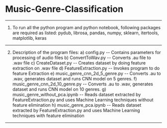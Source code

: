 # Music-Genre-Classification
***********************************************************************************************************************************************************
1) To run all the python program and python notebook, following packages are required as listed:
	pydub, librosa, pandas, numpy, sklearn, itertools, matplotlib, keras
***********************************************************************************************************************************************************
2) Description of the program files:
	a) config.py -- Contains parameters for processing of audio files
	b) ConvertToWav.py -- Converts .au file to .wav file
	c) CreateDataset.py -- Creates dataset by doing feature extraction on .wav file
	d) FeatureExtraction.py -- Invokes program to do feature Extraction
	e) music_genre_cnn_2d_5_genre.py -- Converts .au to .wav, generates dataset and runs CNN model on 5 genres.
	f) music_genre_cnn_2d_10_genre.py -- Converts .au to .wav, generates dataset and runs CNN model on 10 genres.
	g) music_genre_without_pca.ipynb -- Reads dataset extracted by FeatureExtraction.py and uses Machine Learning techniques without feature elimination
	h) music_genre_pca.ipynb -- Reads dataset extracted by FeatureExtraction.py and uses Machine Learning techniques with feature elimination
***********************************************************************************************************************************************************
